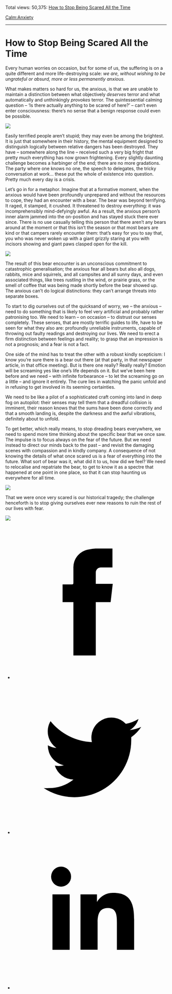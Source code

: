 Total views: 50,375: [How to Stop Being Scared All the Time](https://www.theschooloflife.com/thebookoflife/how-to-stop-being-scared-all-the-time/)

[Calm:](https://www.theschooloflife.com/thebookoflife/category/calm/)[Anxiety](https://www.theschooloflife.com/thebookoflife/category/calm/anxiety/)

* * *

# How to Stop Being Scared All the Time
<style>
						.alignnone {
  display: block;
  margin-left: auto;
  margin-right: auto;
  align: center:
}

.addtoany_share_save_container {
display:none;
}

.wp-block-image {
		display: block;
  margin-left: auto;
  margin-right: auto;
  width: 50%;
}

.aligncenter {
display: block;
  margin-left: auto;
  margin-right: auto;
  align: center:
}

@media only screen and (max-width: 500px) {
  .wp-block-image {
		display: block;
  margin-left: auto;
  margin-right: auto;
  width: 100%;
} }

h1 {max-width: 600px !important;
}
.s18-single-post .content-area .site-main article .post-cat-header-display + .old-wrapper p {
    font-size: 1.200em
}
						</style>

Every human worries on occasion, but for some of us, the suffering is on a quite different and more life-destroying scale: _we are, without wishing to be ungrateful or absurd, more or less permanently anxious_.

What makes matters so hard for us, the anxious, is that we are unable to maintain a distinction between what objectively _deserves_ terror and what automatically and unthinkingly _provokes_ terror. The quintessential calming question – ‘Is there actually anything to be scared of here?’ – can’t even enter consciousness: there’s no sense that a benign response could even be possible.

![](https://www.theschooloflife.com/thebookoflife/wp-content/uploads/2019/02/Scared-Bear-2-e1551176285733.jpg)

Easily terrified people aren’t stupid; they may even be among the brightest. It is just that somewhere in their history, the mental equipment designed to distinguish logically between relative dangers has been destroyed. They have – somewhere along the line – received such a very big fright that pretty much everything has now grown frightening. Every slightly daunting challenge becomes a harbinger of the end; there are no more gradations. The party where one knows no one, the speech to delegates, the tricky conversation at work… these put the whole of existence into question. Pretty much every day is a crisis.

Let’s go in for a metaphor. Imagine that at a formative moment, when the anxious would have been profoundly unprepared and without the resources to cope, they had an encounter with a bear. The bear was beyond terrifying. It raged, it stamped, it crushed. It threatened to destroy everything: it was incomprehensibly mind-defyingly awful. As a result, the anxious person’s inner alarm jammed into the on-position and has stayed stuck there ever since. There is no use casually telling this person that there aren’t any bears around at the moment or that this isn’t the season or that most bears are kind or that campers rarely encounter them: that’s easy for you to say that, you who was never woken up with a giant grizzly staring at you with incisors showing and giant paws clasped open for the kill.

![](https://www.theschooloflife.com/thebookoflife/wp-content/uploads/2019/02/Scared-Bear-1.jpg)

The result of this bear encounter is an unconscious commitment to catastrophic generalisation; the anxious fear all bears but also all dogs, rabbits, mice and squirrels, and all campsites and all sunny days, and even associated things, like trees rustling in the wind, or prairie grass, or the smell of coffee that was being made shortly before the bear showed up. The anxious can’t do logical distinctions: they can’t arrange threats into separate boxes.

To start to dig ourselves out of the quicksand of worry, we – the anxious – need to do something that is likely to feel very artificial and probably rather patronising too. We need to learn – on occasion – to distrust our senses completely. These senses, that are mostly terrific guides to life, have to be seen for what they also are: profoundly unreliable instruments, capable of throwing out faulty readings and destroying our lives. We need to erect a firm distinction between feelings and reality; to grasp that an impression is not a prognosis; and a fear is not a fact.

One side of the mind has to treat the other with a robust kindly scepticism: I know you’re sure there is a bear out there (at that party, in that newspaper article, in that office meeting). But is there one really? Really really? Emotion will be screaming yes like one’s life depends on it. But we’ve been here before and we need – with infinite forbearance – to let the screaming go on a little – and ignore it entirely. The cure lies in watching the panic unfold and in refusing to get involved in its seeming certainties.

We need to be like a pilot of a sophisticated craft coming into land in deep fog on autopilot: their senses may tell them that a dreadful collision is imminent, their reason knows that the sums have been done correctly and that a smooth landing is, despite the darkness and the awful vibrations, definitely about to unfold.

To get better, which really means, to stop dreading bears everywhere, we need to spend more time thinking about the specific bear that we once saw. The impulse is to focus always on the fear of the future. But we need instead to direct our minds back to the past – and revisit the damaging scenes with compassion and in kindly company. A consequence of not knowing the details of what once scared us is a fear of everything into the future. What sort of bear was it, what did it to us, how did we feel? We need to relocalise and repatriate the bear, to get to know it as a spectre that happened at one point in one place, so that it can stop haunting us everywhere for all time.

![](https://www.theschooloflife.com/thebookoflife/wp-content/uploads/2019/02/Scared-Bear-3-1.jpg)

That we were once very scared is our historical tragedy; the challenge henceforth is to stop giving ourselves ever new reasons to ruin the rest of our lives with fear.

[![](https://img.youtube.com/vi/aGdyVSdkejg/0.jpg)](https://www.youtube.com/embed/aGdyVSdkejg '')
<style>
    .iframe-class { display: block !important; }
</style>

- [<svg xmlns="http://www.w3.org/2000/svg" viewbox="0 0 26 26"><title>Facebook</title>
                    <g>
                        <path d="M8.38,10H9.92c.2,0,.29,0,.29-.28,0-.82,0-1.64,0-2.46a3.05,3.05,0,0,1,2.57-3.15A7.22,7.22,0,0,1,14,3.95c.86,0,1.71,0,2.57,0h.25v3.2h-2A.85.85,0,0,0,14,8c0,.62,0,1.24,0,1.91h2.87L16.51,13H14v9H10.21V13H8.38Z"></path>
                    </g>
                </svg>](http://www.facebook.com/sharer/sharer.php?u=https://www.theschooloflife.com/thebookoflife/how-to-stop-being-scared-all-the-time/)
- [<svg xmlns="http://www.w3.org/2000/svg" viewbox="0 0 26 26"><title>Twitter</title>
                    <path d="M21.69,7.9a6.75,6.75,0,0,1-1.94.53,3.39,3.39,0,0,0,1.48-1.87,6.76,6.76,0,0,1-2.14.82,3.38,3.38,0,0,0-5.75,3.08,9.59,9.59,0,0,1-7-3.53,3.38,3.38,0,0,0,1,4.51A3.36,3.36,0,0,1,5.89,11v0A3.38,3.38,0,0,0,8.6,14.37a3.39,3.39,0,0,1-1.53.06,3.38,3.38,0,0,0,3.15,2.35A6.78,6.78,0,0,1,6,18.22a6.87,6.87,0,0,1-.81,0A9.6,9.6,0,0,0,20,10.08q0-.22,0-.44A6.86,6.86,0,0,0,21.69,7.9Z"></path>
                </svg>](http://twitter.com/share?url=https://www.theschooloflife.com/thebookoflife/how-to-stop-being-scared-all-the-time/&text=&via=theschooloflife)
- [<svg xmlns="http://www.w3.org/2000/svg" viewbox="0 0 26 26"><title>LinkedIn</title>
<path class="cls-2" d="M6.67,10H9.58v9.36H6.67ZM8.13,5.32A1.69,1.69,0,1,1,6.44,7,1.69,1.69,0,0,1,8.13,5.32"></path><path class="cls-2" d="M11.41,10H14.2v1.28h0A3.06,3.06,0,0,1,17,9.75c2.95,0,3.49,1.94,3.49,4.46v5.14H17.57V14.79c0-1.09,0-2.48-1.51-2.48s-1.75,1.18-1.75,2.4v4.63H11.41Z"></path></svg>](https://www.linkedin.com/shareArticle?mini=true&url=https://www.theschooloflife.com/thebookoflife/how-to-stop-being-scared-all-the-time/)
